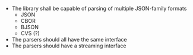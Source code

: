
* The library shall be capable of parsing of multiple JSON-family formats
  * JSON
  * CBOR
  * BJSON
  * CVS (?)
* The parsers should all have the same interface
* The parsers should have a streaming interface

